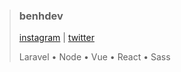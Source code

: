 > ### benhdev
> [instagram](https://instagram.com/benhdev) | [twitter](https://twitter.com/benhdev)
> 
> Laravel &bull; Node &bull; Vue &bull; React &bull; Sass
